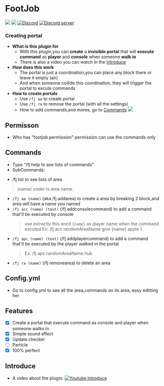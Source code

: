 # FootJob
[![](https://poggit.pmmp.io/shield.state/FootJob)](https://poggit.pmmp.io/p/FootJob)
[![](https://poggit.pmmp.io/shield.dl.total/FootJob)](https://poggit.pmmp.io/p/FootJob)
[![Discord](https://img.shields.io/badge/chat-on+discord-7289da.svg)](https://discord.gg/5CpFadd)
<a href="https://discord.gg/5CpFadd"><img src="https://discordapp.com/api/guilds/472786873492832256/embed.png" alt="Discord server"/></a>
### Creating portal 
- **What is this plugin for**    
  - With this plugin,you can **create** a **invisible portal** that will **execute command** as **player** and **console** when someone **walk in**
  - There is also a video you can watch in the [Introduce](#introduce)
- **How does this work**
  - The portal is just a coordination,you can place any block there or leave it empty (air)
  - And when someone collide this coordination, they will trigger the portal to excute commands
- **How to create portals**
  - Use `/fj aa` to create portal
  - Use `/fj ra` to remove the portal (with all the settings)
  - How to add commands,and mores, go to [Commands](#commands)
<a align="center"><img src="https://raw.githubusercontent.com/TungstenVn/FootJob/master/icon2.png"></a>
## Permisson
  - Who has "footjob.permission" permission can use the commands only
## Commands
 + Type "/fj help to see lists of commands"
 + SubCommands:
  - /fj list to see lists of area
  > (name) under is area name.
  - `/fj aa (name)` (aka /fj addarea) to create a area by breaking 2 block,and area will have a name you named
  - `/fj acc (name) (text)` (/fj addconsolecommand) to add a command that'll be executed by console
    > use extractly this word `{name}` as player name when the command excuted
    > Ex: /fj acc randomAreaName give {name} apple 1
  - `/fj apc (name) (text)` (/fj addplayercommand) to add a command that'll be executed by the player walked in the portal
    > Ex: /fj apc randomAreaName hub
  - `/fj ra (name)` (/fj removearea) to delete an area
## Config.yml
  - Go to config.yml to see all the area,commands on its area, easy editting her
## Features
  - [x] Create a portal that execute command as console and player when someone walks in
  - [x] Simple sound effect
  - [x] Update checker
  - [ ] Particle
  - [x] 100% perfect
## Introduce
 + A video about the plugin:
   [![Youtube Introduce](https://img.youtube.com/vi/PN9MyWWC1Dg/0.jpg)](https://www.youtube.com/watch?v=PN9MyWWC1Dg)
